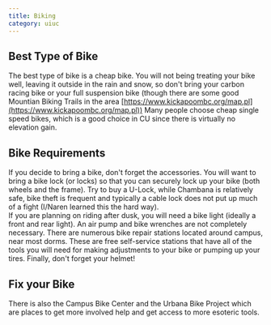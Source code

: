 ```yaml
---
title: Biking
category: uiuc
---
```


## Best Type of Bike
The best type of bike is a cheap bike. You will not being treating your
bike well, leaving it outside in the rain and snow, so don't bring your 
carbon racing bike or your full suspension bike (though there are some good
Mountian Biking Trails in the area [https://www.kickapoombc.org/map.pl](https://www.kickapoombc.org/map.pl))
Many people choose cheap single speed bikes, which is a good choice in 
CU since there is virtually no elevation gain. 

## Bike Requirements
If you decide to bring a bike, don't forget the accessories. 
You will want to bring a bike lock (or locks) so that you 
can securely lock up your bike (both wheels and the frame). 
Try to buy a U-Lock, while Chambana is relatively safe, bike 
theft is frequent and typically a cable lock does not put up much of a fight (I/Naren learned this the hard way).  
If you are planning on riding after dusk, you will need a 
bike light (ideally a front and rear light). An air pump and 
bike wrenches are not completely necessary. There are numerous 
bike repair stations located around campus, near most dorms.
These are free self-service stations that have all of the tools 
you will need for making adjustments to your bike or pumping up your tires. 
Finally, don't forget your helmet!

## Fix your Bike
There is also the Campus Bike Center and the Urbana Bike 
Project which are places to get more involved help and get access to more esoteric tools.
